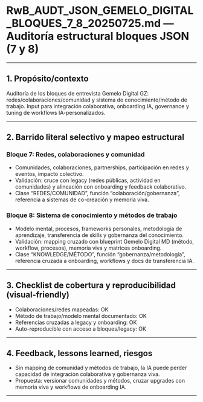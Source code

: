 # RwB_AUDT_JSON_GEMELO_DIGITAL_BLOQUES_7_8_20250725.md — Auditoría estructural bloques JSON (7 y 8)

---

## 1. Propósito/contexto
Auditoría de los bloques de entrevista Gemelo Digital GZ: redes/colaboraciones/comunidad y sistema de conocimiento/método de trabajo. Input para integración colaborativa, onboarding IA, governance y tuning de workflows IA-personalizados.

---

## 2. Barrido literal selectivo y mapeo estructural
### Bloque 7: Redes, colaboraciones y comunidad
- Comunidades, colaboraciones, partnerships, participación en redes y eventos, impacto colectivo.
- Validación: cruce con legacy (redes públicas, actividad en comunidades) y alineación con onboarding y feedback colaborativo.
- Clase “REDES/COMUNIDAD”, función “colaboración/gobernanza”, referencia a sistemas de co-creación y memoria viva.

### Bloque 8: Sistema de conocimiento y métodos de trabajo
- Modelo mental, procesos, frameworks personales, metodología de aprendizaje, transferencia de skills y gobernanza del conocimiento.
- Validación: mapping cruzado con blueprint Gemelo Digital MD (método, workflow, procesos), memoria viva y matrices onboarding.
- Clase “KNOWLEDGE/MÉTODO”, función “gobernanza/metodología”, referencia cruzada a onboarding, workflows y docs de transferencia IA.

---

## 3. Checklist de cobertura y reproducibilidad (visual-friendly)
- Colaboraciones/redes mapeadas: OK
- Método de trabajo/modelo mental documentado: OK
- Referencias cruzadas a legacy y onboarding: OK
- Auto-reproducible con acceso a bloques/legacy: OK

---

## 4. Feedback, lessons learned, riesgos
- Sin mapping de comunidad y métodos de trabajo, la IA puede perder capacidad de integración colaborativa y gobernanza viva.
- Propuesta: versionar comunidades y métodos, cruzar upgrades con memoria viva y workflows de onboarding IA.

---

